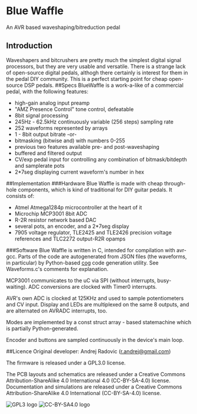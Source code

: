# Blue Waffle
An AVR based waveshaping/bitreduction pedal

## Introduction
Waveshapers and bitcrushers are pretty much the simplest digital signal processors, but they are very usable and versatile.
There is a strange lack of open-source digital pedals, althogh there certainly is interest for them in the pedal DIY community. This is a perfect starting point for cheap open-source DSP pedals.
##Specs
BlueWaffle is a work-a-like of a commercial pedal, with the following features:
* high-gain analog input preamp
* "AMZ Presence Control" tone control, defeatable
* 8bit signal processing
* 245Hz - 62.5kHz continuously variable (256 steps) sampling rate
* 252 waveforms represented by arrays
* 1 - 8bit output bitrate -or-
* bitmasking (bitwise and) with numbers 0-255
* previous two features available pre- and post-waveshaping
* buffered and filtered output
* CV/exp pedal input for controlling any combination of bitmask/bitdepth and samplerate pots
* 2*7seg displaying current waveform's number in hex

##Implementation
###Hardware
Blue Waffle is made with cheap through-hole components, which is kind of traditional for DIY guitar pedals. It consists of:
* Atmel Atmega1284p microcontroller at the heart of it
* Microchip MCP3001 8bit ADC
* R-2R resistor network based DAC
* several pots, an encoder, and a 2*7seg display
* 7905 voltage regulator, TLE2425 and TLE2426 precision voltage references and TLC2272 output-R2R opamps

###Software
Blue Waffle is written in C, intended for compilation with avr-gcc. Parts of the code are autogenerated from JSON files (the waveforms, in particular) by Python-based [cog](http://nedbatchelder.com/code/cog/) code generation utility. See Waveforms.c's comments for explanation.

MCP3001 communicates to the uC via SPI (without interrupts, busy-waiting). ADC conversions are clocked with Timer0 interrupts.

AVR's own ADC is clocked at 125KHz and used to sample potentiometers and CV input. Display and LEDs are multiplexed on the same 8 outputs, and are alternated on AVRADC interrupts, too.

Modes are implemented by a const struct array - based statemachine which is partially Python-generated.

Encoder and buttons are sampled continuously in the device's main loop.


##Licence
Original developer: Andrej Radovic (r.andrej@gmail.com)

The firmware is released under a GPL3.0 license.

The PCB layouts and schematics are released under a Creative Commons Attribution-ShareAlike 4.0 International 4.0 (CC-BY-SA-4.0) license.
Documentation and simulations are released under a Creative Commons Attribution-ShareAlike 4.0 International (CC-BY-SA-4.0) license.


![GPL3 logo](http://www.gnu.org/graphics/gplv3-127x51.png) ![CC-BY-SA4.0 logo](http://licensebuttons.net/l/by-sa/4.0/88x31.png)
